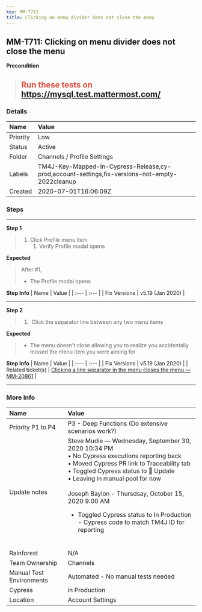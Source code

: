 ```yaml
---
key: MM-T711
title: Clicking on menu divider does not close the menu
---
```


## MM-T711: Clicking on menu divider does not close the menu

**Precondition**

> <article><h1><span style="color: rgb(226, 80, 65);">Run these tests on</span> <a href="https://mysql.test.mattermost.com/" rel="noopener noreferrer" target="_blank">https://mysql.test.mattermost.com/</a></h1></article>

### Details

| Name     | Value                                                                                          |
| :------- | :--------------------------------------------------------------------------------------------- |
| Priority | Low                                                                                            |
| Status   | Active                                                                                         |
| Folder   | Channels / Profile Settings                                                                    |
| Labels   | TM4J-Key-Mapped-In-Cypress-Release,cy-prod,account-settings,fix-versions-not-empty-2022cleanup |
| Created  | 2020-07-01T16:06:09Z                                                                           |

### Steps

<hr/>

**Step 1**

> <article><ol><li>Click Profile menu item<ol><li>Verify Profile modal opens</li></ol></li></ol></article>

**Expected**

> <article>After #1,<ul><li>The Profile modal opens</li></ul></article>

**Step Info**
| Name | Value |
| :--- | :--- |
| Fix Versions | v5.19 (Jan 2020) |

<hr/>

**Step 2**

> <article><ol><li> Click the separator line between any two menu items</li></ol></article>

**Expected**

> <article><ul><li>The menu doesn't close allowing you to realize you accidentally missed the menu item you were aiming for</li></ul></article>

**Step Info**
| Name | Value |
| :--- | :--- |
| Fix Versions | v5.19 (Jan 2020) |
| Related ticket(s) | <a href="https://mattermost.atlassian.net/browse/MM-20861">Clicking a line separator in the menu closes the menu — MM-20861</a> |

<hr/>

### More Info

| Name                     | Value                                                                                                                                                                                                                                                                                                                                                                                           |
| :----------------------- | :---------------------------------------------------------------------------------------------------------------------------------------------------------------------------------------------------------------------------------------------------------------------------------------------------------------------------------------------------------------------------------------------- |
| Priority P1 to P4        | P3 - Deep Functions (Do extensive scenarios work?)                                                                                                                                                                                                                                                                                                                                              |
| Update notes             | Steve Mudie — Wednesday, September 30, 2020 10:34 PM<br>• No Cypress executions reporting back<br>• Moved Cypress PR link to Traceability tab<br>• Toggled Cypress status to 🔧 Update<br>• Leaving in manual pool for now<br><br>Joseph Baylon - Thursdsay, October 15, 2020 9:00 AM<ul><li>Toggled Cypress status to In Production - Cypress code to match TM4J ID for reporting</li></ul><br> |
| Rainforest               | N/A                                                                                                                                                                                                                                                                                                                                                                                             |
| Team Ownership           | Channels                                                                                                                                                                                                                                                                                                                                                                                        |
| Manual Test Environments | Automated - No manual tests needed                                                                                                                                                                                                                                                                                                                                                              |
| Cypress                  | in Production                                                                                                                                                                                                                                                                                                                                                                                   |
| Location                 | Account Settings                                                                                                                                                                                                                                                                                                                                                                                |
